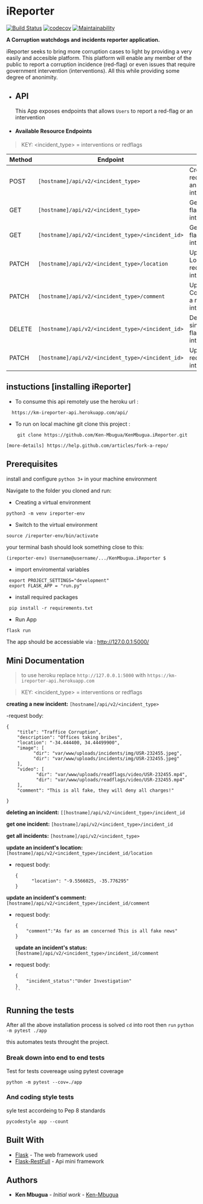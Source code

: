 # iReporter

[![Build Status](https://travis-ci.com/Ken-Mbugua/KenMbugua.iReporter.svg?branch=develop)](https://travis-ci.com/Ken-Mbugua/KenMbugua.iReporter)
[![codecov](https://codecov.io/gh/Ken-Mbugua/KenMbugua.iReporter/branch/develop/graph/badge.svg)](https://codecov.io/gh/Ken-Mbugua/KenMbugua.iReporter)
[![Maintainability](https://api.codeclimate.com/v1/badges/447adbdbd24d34155585/maintainability)](https://codeclimate.com/github/Ken-Mbugua/KenMbugua.iReporter/maintainability)

**A Corruption watchdogs and incidents reporter application.**

iReporter seeks to bring more corruption cases to light by providing a very easily and accesible platform.
This platform will enable any member of the public to report a corruption incidence (red-flag) or even issues that require
government intervention (interventions).
All this while providing some degree of anonimity.

- ## API

  This App exposes endpoints that allows `Users` to report a red-flag or an intervention

- #### Available Resource Endpoints

>  KEY: <incident_type> = interventions or redflags 

| Method | Endpoint                                            | Usage                                          |
| ------ | --------------------------------------------------- | ---------------------------------------------- |
| POST   | `[hostname]/api/v2/<incident_type>`                        | Create a red-flag or an intervention.          |
| GET    | `[hostname]/api/v2/<incident_type>`                        | Get all red-flags or interventions.            |
| GET    | `[hostname]/api/v2/<incident_type>/<incident_id>`          | Get a red-flad or an intervention.             |
| PATCH  | `[hostname]/api/v2/<incident_type>/location` | Update Location of a red-flag or intervention. |
| PATCH  | `[hostname]/api/v2/<incident_type>/comment`  | Update Comment of a red-flag or intervention.  |
| DELETE | `[hostname]/api/v2/<incident_type>/<incident_id>`          | Delete a single red-flag or intervention.      |
| PATCH  | `[hostname]/api/v2/<incident_type>/<incident_id>`          | Update a red-flag or intervention.             |

## instuctions [installing iReporter]

- To consume this api remotely use the heroku url :

```
  https://km-ireporter-api.herokuapp.com/api/
```

- To run on local machine git clone this project :

```
    git clone https://github.com/Ken-Mbugua/KenMbugua.iReporter.git
```

`[more-details] https://help.github.com/articles/fork-a-repo/`

## Prerequisites

install and configure `python 3+` in your machine environment

Navigate to the folder you cloned and run:

- Creating a virtual environment

```
python3 -m venv ireporter-env
```

- Switch to the virtual environment

`source /ireporter-env/bin/activate`

your terminal bash should look something close to this:

`(ireporter-env) Username@username/.../KenMbugua.iReporter $`

- import enviromental variables

```
 export PROJECT_SETTINGS="development"
 export FLASK_APP = "run.py"
```

- install required packages

```
 pip install -r requirements.txt
```

- Run App

```
flask run
```

The app should be accessiable via : http://127.0.0.1:5000/

## Mini Documentation

> to use heroku replace `http://127.0.0.1:5000` with `https://km-ireporter-api.herokuapp.com`

>  KEY: <incident_type> = interventions or redflags 

**creating a new incident:** `[hostname]/api/v2/<incident_type>`

-request body:

```
{
    "title": "Traffice Corruption",
    "description": "Offices taking bribes",
    "location": "-34.444400, 34.44499900",
    "image": [
          "dir": "var/www/uploads/incidents/img/USR-232455.jpeg",
          "dir": "var/www/uploads/incidents/img/USR-232455.jpeg"
    ],
    "video": [     
           "dir": "var/www/uploads/readflags/video/USR-232455.mp4",
           "dir": "var/www/uploads/readflags/video/USR-232455.mp4"
    ],
    "comment": "This is all fake, they will deny all charges!"

}
```

**deleting an incident:** `[[hostname]/api/v2/<incident_type>/incident_id`

**get one incident:** `[hostname]/api/v2/<incident_type>/incident_id`

**get all incidents:** `[hostname]/api/v2/<incident_type>`

**update an incident's location:** `[hostname]/api/v2/<incident_type>/incident_id/location`

- request body:
  ```
  {
  		"location": "-9.5566025, -35.776295"
  }
  ```

**update an incident's comment:** `[hostname]/api/v2/<incident_type>/incident_id/comment`

- request body:
  ```
  {
  	  "comment":"As far as am concerned This is all fake news"
  }
  ```
  
  **update an incident's status:** `[hostname]/api/v2/<incident_type>/incident_id/comment`

- request body:
  ```
  {
  	  "incident_status":"Under Investigation"
  }
  ``

## Running the tests

After all the above installation process is solved `cd` into root then `run`
`python -m pytest ./app`

this automates tests throught the project.

### Break down into end to end tests

Test for tests covereage using pytest coverage

```
python -m pytest --cov=./app
```

### And coding style tests

syle test accordeing to Pep 8 standards

```
pycodestyle app --count
```

## Built With

- [Flask](http://flask.pocoo.org/docs/1.0/) - The web framework used
- [Flask-RestFull](https://flask-restful.readthedocs.io/en/latest/) - Api mini framework

## Authors

- **Ken Mbugua** - _Initial work_ - [Ken-Mbugua](https://github.com/Ken-MbuguaiReporter)
